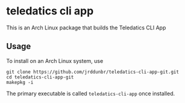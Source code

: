 # teledatics cli app

This is an Arch Linux package that builds the Teledatics CLI App

## Usage

To install on an Arch Linux system, use

```
git clone https://github.com/jrddunbr/teledatics-cli-app-git.git
cd teledatics-cli-app-git
makepkg -i
```

The primary executable is called `teledatics-cli-app` once installed.